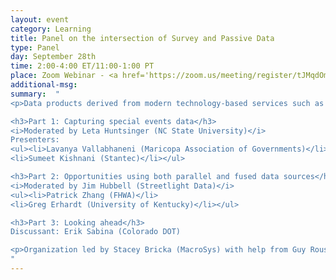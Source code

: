 ```yaml
---
layout: event
category: Learning
title: Panel on the intersection of Survey and Passive Data
type: Panel
day: September 28th
time: 2:00-4:00 ET/11:00-1:00 PT
place: Zoom Webinar - <a href='https://zoom.us/meeting/register/tJMqdOmhrT8qG9xjYrd9blQEBviPrxoGitYM'>Registration open</a>
additional-msg:
summary:  "
<p>Data products derived from modern technology-based services such as GPS, LBS, and others offer new data dimensions, different coverages, and refined temporal resolutions. While these new data products have enabled new ways of extracting information, they also add value to the more traditional data sources such as surveys and traffic counts. Identifying how modeling and planning activities that have been built upon the traditional data sources could be strengthened by leveraging both the traditional and emerging data sources require new thinking and exploration. This session explores such opportunities through a combination of presentations and focused discussions on where and how to leverage both data streams to strengthen transportation outcomes.

<h3>Part 1: Capturing special events data</h3>
<i>Moderated by Leta Huntsinger (NC State University)</i>
Presenters:
<ul><li>Lavanya Vallabhaneni (Maricopa Association of Governments)</li>
<li>Sumeet Kishnani (Stantec)</li></ul>

<h3>Part 2: Opportunities using both parallel and fused data sources</h3>
<i>Moderated by Jim Hubbell (Streetlight Data)</i>
<ul><li>Patrick Zhang (FHWA)</li>
<li>Greg Erhardt (University of Kentucky)</li></ul>

<h3>Part 3: Looking ahead</h3>
Discussant: Erik Sabina (Colorado DOT)

<p>Organization led by Stacey Bricka (MacroSys) with help from Guy Rousseau (Atlanta Regional Commission), Jim Hubbell (Streetlight Data), Leta Huntsinger (NC State University), and Erik Sabina (Colorado DOT).
"
---
```

